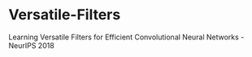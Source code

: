 # Versatile-Filters
Learning Versatile Filters for Efficient Convolutional Neural Networks - NeurIPS 2018
